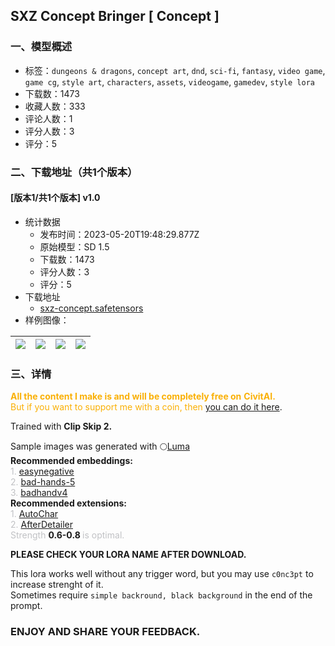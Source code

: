 ## SXZ Concept Bringer [ Concept ]
### 一、模型概述

- 标签：`dungeons & dragons`, `concept art`, `dnd`, `sci-fi`, `fantasy`, `video game`, `game cg`, `style art`, `characters`, `assets`, `videogame`, `gamedev`, `style lora`
- 下载数：1473
- 收藏人数：333
- 评论人数：1
- 评分人数：3
- 评分：5

### 二、下载地址（共1个版本）

#### [版本1/共1个版本] v1.0

- 统计数据
  - 发布时间：2023-05-20T19:48:29.877Z
  - 原始模型：SD 1.5
  - 下载数：1473
  - 评分人数：3
  - 评分：5
- 下载地址
  - [sxz-concept.safetensors](https://civitai.com/api/download/models/76184)
- 样例图像：

| <img src="https://image.civitai.com/xG1nkqKTMzGDvpLrqFT7WA/aa968fcb-84cb-4620-838e-00d09913f135/width=450/852594.jpeg" /> | <img src="https://image.civitai.com/xG1nkqKTMzGDvpLrqFT7WA/bdc4e817-230c-47ab-8aa5-e59f05982d31/width=450/852581.jpeg" /> | <img src="https://image.civitai.com/xG1nkqKTMzGDvpLrqFT7WA/bdc266e9-a9b4-4118-b157-bf2e2dcc9a95/width=450/852596.jpeg" /> | <img src="https://image.civitai.com/xG1nkqKTMzGDvpLrqFT7WA/a039105e-662f-4722-944e-9bde9ee49f7d/width=450/852585.jpeg" /> |
| ---- | ---- | ---- | ---- |


### 三、详情
<p><strong><span style="color:rgb(250, 176, 5)">All the content I make is and will be completely free on</span></strong><span style="color:rgb(250, 176, 5)"> </span><strong><span style="color:rgb(250, 176, 5)">CivitAI.</span></strong><span style="color:rgb(250, 176, 5)"><br />But if you want to support me with a coin, then</span> <a target="_blank" rel="ugc" href="https://boosty.to/sadxzero/donate">you can do it here</a>.</p><p>Trained with <strong>Clip Skip 2.</strong></p><p>Sample images was generated with 🌕<a target="_blank" rel="ugc" href="https://civitai.com/models/25831/sxz-luma">Luma</a><br /><strong>Recommended embeddings:</strong><br /><span style="color:rgb(193, 194, 197)">1. </span><a target="_blank" rel="ugc" href="https://civitai.com/models/7808/easynegative">easynegative</a><br /><span style="color:rgb(193, 194, 197)">2. </span><a target="_blank" rel="ugc" href="https://cdn.discordapp.com/attachments/1032948846197747731/1069660323709190195/bad-hands-5.pt">bad-hands-5</a><br /><span style="color:rgb(193, 194, 197)">3. </span><a target="_blank" rel="ugc" href="https://civitai.com/models/16993/badhandv4-animeillustdiffusion">badhandv4</a><br /><strong>Recommended extensions:</strong><br /><span style="color:rgb(193, 194, 197)">1. </span><a target="_blank" rel="ugc" href="https://civitai.com/models/95923?modelVersionId=102438">AutoChar</a><br /><span style="color:rgb(193, 194, 197)">2. </span><a target="_blank" rel="ugc" href="https://github.com/Bing-su/adetailer">AfterDetailer</a><br /><span style="color:rgb(193, 194, 197)">Strength </span><strong>0.6-0.8 </strong><span style="color:rgb(193, 194, 197)">is optimal.</span></p><p><strong>PLEASE CHECK YOUR LORA NAME AFTER DOWNLOAD.</strong></p><p>This lora works well without any trigger word, but you may use <code>c0nc3pt</code> to increase strenght of it.<br />Sometimes require <code>simple backround, black background</code> in the end of the prompt.</p><h3 id="heading-11">ENJOY AND SHARE YOUR FEEDBACK.</h3>